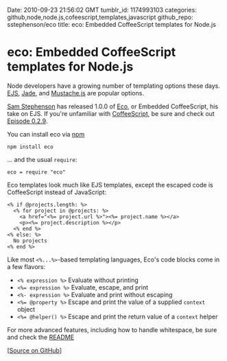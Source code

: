 Date: 2010-09-23 21:56:02 GMT
tumblr_id: 1174993103
categories: github,node,node.js,cofeescript,templates,javascript
github_repo: sstephenson/eco
title: eco: Embedded CoffeeScript templates for Node.js

# eco: Embedded CoffeeScript templates for Node.js

Node developers have a growing number of templating options these days. [EJS](http://embeddedjs.com/), [Jade](http://jade-lang.com/), and [Mustache.js](http://github.com/janl/mustache.js/) are popular options.

[Sam Stephenson](http://github.com/sstephenson/eco) has released 1.0.0 of [Eco](http://github.com/sstephenson/eco), or Embedded CoffeeScript, his take on EJS. If you're unfamiliar with [CoffeeScript](http://coffeescript.org), be sure and check out [Episode 0.2.9](http://thechangelog.com/post/849754840/episode-0-2-9-coffeescript-with-jeremy-ashkenas).

You can install eco via [npm](http://npmjs.org)

    npm install eco
    
... and the usual `require`:

    eco = require "eco"

Eco templates look much like EJS templates, except the escaped code is CoffeeScript instead of JavaScript:

    <% if @projects.length: %>
      <% for project in @projects: %>
        <a href="<%= project.url %>"><%= project.name %></a>
        <p><%= project.description %></p>
      <% end %>
    <% else: %>
      No projects
    <% end %>

Like most `<%...%>`-based templating languages, Eco's code blocks come in a few flavors:

* `<% expression %>` Evaluate without printing
* `<%= expression %>` Evaluate, escape, and print
* `<%- expression %>` Evaluate and print without escaping
* `<%= @property %>` Escape and print the value of a supplied `context` object
* `<%= @helper() %>` Escape and print the return value of a `context` helper

For more advanced features, including how to handle whitespace, be sure and check the [README](http://github.com/sstephenson/eco#readme)

[[Source on GitHub](http://github.com/sstephenson/eco)]
